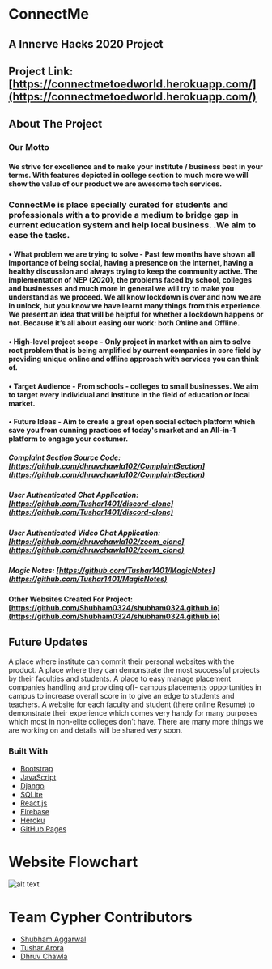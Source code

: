 # ConnectMe
## A Innerve Hacks 2020 Project
## Project Link: [https://connectmetoedworld.herokuapp.com/](https://connectmetoedworld.herokuapp.com/)

## About The Project

### Our Motto

#### We strive for excellence and to make your institute / business best in your terms. With features depicted in college section to much more we will show the value of  our product we are awesome tech services.

### ConnectMe is place specially curated for students and professionals with a to provide a medium to bridge gap in current education system and help local business. .We aim to ease the tasks.

#### • What problem we are trying to solve - Past few months have shown all importance of being social, having a presence on the internet, having a healthy discussion and always trying to keep the community active. The implementation of NEP (2020), the problems faced by school, colleges and businesses and much more in general we will try to make you understand as we proceed. We all know lockdown is over and now we are in unlock, but you know we have learnt many things from this experience. We present an idea that will be helpful for whether a lockdown happens or not. Because it’s all about easing our work: both Online and Offline.
#### • High-level project scope - Only project in market with an aim to solve root problem that is being amplified by current companies in core field by providing unique online and offline approach with services you can think of.
#### • Target Audience - From schools - colleges to small businesses. We aim to target every individual and institute in the field of education or local market.
#### • Future Ideas - Aim to create a great open social edtech platform which save you from cunning practices of today's market and an All-in-1 platform to engage your costumer.

##### Complaint Section Source Code: [https://github.com/dhruvchawla102/ComplaintSection](https://github.com/dhruvchawla102/ComplaintSection)

##### User Authenticated Chat Application: [https://github.com/Tushar1401/discord-clone](https://github.com/Tushar1401/discord-clone)

##### User Authenticated Video Chat Application: [https://github.com/dhruvchawla102/zoom_clone](https://github.com/dhruvchawla102/zoom_clone)

##### Magic Notes: [https://github.com/Tushar1401/MagicNotes](https://github.com/Tushar1401/MagicNotes)

#### Other Websites Created For Project: [https://github.com/Shubham0324/shubham0324.github.io](https://github.com/Shubham0324/shubham0324.github.io)

## Future Updates

A place where institute can commit their personal websites with the product. A place where they can demonstrate the most successful projects by their faculties and students. A place to easy manage placement companies handling and providing off- campus placements opportunities in campus to increase overall score in to give an edge to students and teachers.
A website for each faculty and student (there online Resume) to demonstrate their experience which comes very handy for many purposes which most in non-elite colleges don’t have.
There are many more things we are working on and details will be shared very soon.

### Built With
* [Bootstrap](https://getbootstrap.com/)
* [JavaScript](https://developer.mozilla.org/en-US/docs/Web/JavaScript) 
* [Django](https://docs.djangoproject.com/en/3.1/)
* [SQLite](https://sqlite.org/docs.html)
* [React.js](https://reactjs.org/docs/getting-started.html)
* [Firebase](https://firebase.google.com/docs)
* [Heroku](https://devcenter.heroku.com/categories/reference)
* [GitHub Pages](https://docs.github.com/en/free-pro-team@latest/github/working-with-github-pages)

# Website Flowchart
![alt text](https://cdn.discordapp.com/attachments/745174933713322057/773594565692227704/ConnectMe.png)

# Team Cypher Contributors

* [Shubham Aggarwal](https://github.com/Shubham0324)
* [Tushar Arora](https://github.com/Tushar1401)
* [Dhruv Chawla](https://github.com/dhruvchawla102)

